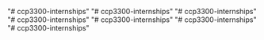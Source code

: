 "# ccp3300-internships" 
"# ccp3300-internships" 
"# ccp3300-internships" 
"# ccp3300-internships" 
"# ccp3300-internships" 
"# ccp3300-internships" 
"# ccp3300-internships" 

